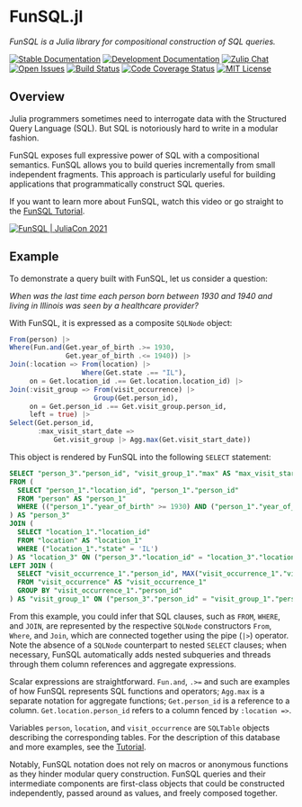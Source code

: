 # FunSQL.jl

*FunSQL is a Julia library for compositional construction of SQL queries.*

[![Stable Documentation][docs-rel-img]][docs-rel-url]
[![Development Documentation][docs-dev-img]][docs-dev-url]
[![Zulip Chat][chat-img]][chat-url]
[![Open Issues][issues-img]][issues-url]
[![Build Status][ci-img]][ci-url]
[![Code Coverage Status][codecov-img]][codecov-url]
[![MIT License][license-img]][license-url]


## Overview

Julia programmers sometimes need to interrogate data with the Structured Query
Language (SQL).  But SQL is notoriously hard to write in a modular fashion.

FunSQL exposes full expressive power of SQL with a compositional semantics.
FunSQL allows you to build queries incrementally from small independent
fragments.  This approach is particularly useful for building applications that
programmatically construct SQL queries.

If you want to learn more about FunSQL, watch this video or go straight to the
[FunSQL Tutorial][tutorial-url].

[![FunSQL | JuliaCon 2021][juliacon2021-img]][juliacon2021-url]


## Example

To demonstrate a query built with FunSQL, let us consider a question:

*When was the last time each person born between 1930 and 1940 and living in
Illinois was seen by a healthcare provider?*

With FunSQL, it is expressed as a composite `SQLNode` object:

```julia
From(person) |>
Where(Fun.and(Get.year_of_birth .>= 1930,
              Get.year_of_birth .<= 1940)) |>
Join(:location => From(location) |>
                  Where(Get.state .== "IL"),
     on = Get.location_id .== Get.location.location_id) |>
Join(:visit_group => From(visit_occurrence) |>
                     Group(Get.person_id),
     on = Get.person_id .== Get.visit_group.person_id,
     left = true) |>
Select(Get.person_id,
       :max_visit_start_date =>
           Get.visit_group |> Agg.max(Get.visit_start_date))
```

This object is rendered by FunSQL into the following `SELECT` statement:

```sql
SELECT "person_3"."person_id", "visit_group_1"."max" AS "max_visit_start_date"
FROM (
  SELECT "person_1"."location_id", "person_1"."person_id"
  FROM "person" AS "person_1"
  WHERE (("person_1"."year_of_birth" >= 1930) AND ("person_1"."year_of_birth" <= 1940))
) AS "person_3"
JOIN (
  SELECT "location_1"."location_id"
  FROM "location" AS "location_1"
  WHERE ("location_1"."state" = 'IL')
) AS "location_3" ON ("person_3"."location_id" = "location_3"."location_id")
LEFT JOIN (
  SELECT "visit_occurrence_1"."person_id", MAX("visit_occurrence_1"."visit_start_date") AS "max"
  FROM "visit_occurrence" AS "visit_occurrence_1"
  GROUP BY "visit_occurrence_1"."person_id"
) AS "visit_group_1" ON ("person_3"."person_id" = "visit_group_1"."person_id")
```

From this example, you could infer that SQL clauses, such as `FROM`, `WHERE`,
and `JOIN`, are represented by the respective `SQLNode` constructors `From`,
`Where`, and `Join`, which are connected together using the pipe (`|>`)
operator.  Note the absence of a `SQLNode` counterpart to nested `SELECT`
clauses; when necessary, FunSQL automatically adds nested subqueries and
threads through them column references and aggregate expressions.

Scalar expressions are straightforward.  `Fun.and`, `.>=` and such are examples
of how FunSQL represents SQL functions and operators; `Agg.max` is a separate
notation for aggregate functions; `Get.person_id` is a reference to a column.
`Get.location.person_id` refers to a column fenced by `:location =>`.

Variables `person`, `location`, and `visit_occurrence` are `SQLTable` objects
describing the corresponding tables.  For the description of this database and
more examples, see the [Tutorial][tutorial-url].

Notably, FunSQL notation does not rely on macros or anonymous functions as they
hinder modular query construction.  FunSQL queries and their intermediate
components are first-class objects that could be constructed independently,
passed around as values, and freely composed together.


[docs-rel-img]: https://img.shields.io/badge/docs-stable-green.svg
[docs-rel-url]: https://mechanicalrabbit.github.io/FunSQL.jl/stable/
[docs-dev-img]: https://img.shields.io/badge/docs-dev-blue.svg
[docs-dev-url]: https://mechanicalrabbit.github.io/FunSQL.jl/dev/
[chat-img]: https://img.shields.io/badge/chat-julia--zulip-blue
[chat-url]: https://julialang.zulipchat.com/#narrow/stream/284102-funsql.2Ejl
[issues-img]: https://img.shields.io/github/issues/MechanicalRabbit/FunSQL.jl.svg
[issues-url]: https://github.com/MechanicalRabbit/FunSQL.jl/issues
[ci-img]: https://github.com/MechanicalRabbit/FunSQL.jl/workflows/CI/badge.svg
[ci-url]: https://github.com/MechanicalRabbit/FunSQL.jl/actions?query=workflow%3ACI+branch%3Amaster
[codecov-img]: https://codecov.io/gh/MechanicalRabbit/FunSQL.jl/branch/master/graph/badge.svg
[codecov-url]: https://codecov.io/gh/MechanicalRabbit/FunSQL.jl
[license-img]: https://img.shields.io/badge/license-MIT-blue.svg
[license-url]: https://raw.githubusercontent.com/MechanicalRabbit/FunSQL.jl/master/LICENSE.md
[juliacon2021-img]: https://img.youtube.com/vi/rGWwmuvRUYk/maxresdefault.jpg
[juliacon2021-url]: https://www.youtube.com/watch?v=rGWwmuvRUYk
[tutorial-url]: https://mechanicalrabbit.github.io/FunSQL.jl/dev/tutorial/
